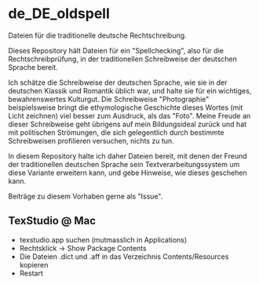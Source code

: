 # de_DE_oldspell
Dateien für die traditionelle deutsche Rechtschreibung.

Dieses Repository hält Dateien für ein "Spellchecking", also für die Rechtschreibprüfung, in der traditionellen
Schreibweise der deutschen Sprache bereit.

Ich schätze die Schreibweise der deutschen Sprache, wie sie in der deutschen Klassik und Romantik üblich
war, und halte sie für ein wichtiges, bewahrenswertes Kulturgut. Die Schreibweise "Photographie" beispielsweise bringt
die ethymologische Geschichte dieses Wortes (mit Licht zeichnen) viel besser zum Ausdruck, als das "Foto". Meine
Freude an dieser Schreibweise geht übrigens auf mein Bildungsideal zurück und hat mit politischen Strömungen,
die sich gelegentlich durch bestimmte Schreibweisen profilieren versuchen, nichts zu tun.

In diesem Repository halte ich daher Dateien bereit, mit denen der Freund der traditionellen deutschen Sprache
sein Textverarbeitungssystem um diese Variante erweitern kann, und gebe Hinweise, wie dieses geschehen kann.

Beiträge zu diesem Vorhaben gerne als "Issue".

## TexStudio @ Mac
* texstudio.app suchen (mutmasslich in Applications)
* Rechtsklick -> Show Package Contents
* Die Dateien .dict und .aff in das Verzeichnis Contents/Resources kopieren
* Restart

